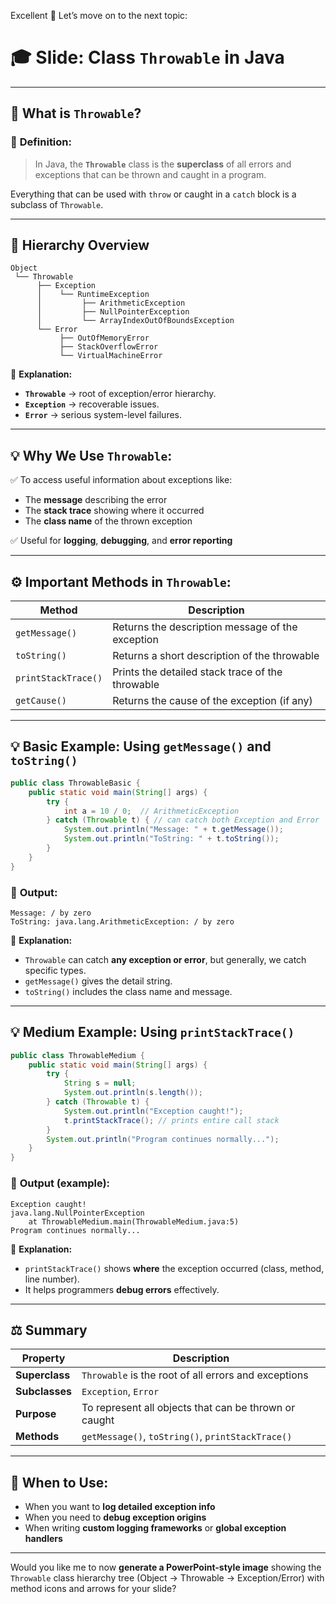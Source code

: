 Excellent 👏
Let’s move on to the next topic:

# 🎓 **Slide: Class `Throwable` in Java**

---

## 🧩 **What is `Throwable`?**

### 📘 **Definition:**

> In Java, the **`Throwable`** class is the **superclass** of all errors and exceptions that can be thrown and caught in a program.

Everything that can be used with `throw` or caught in a `catch` block is a subclass of `Throwable`.

---

## 🧠 **Hierarchy Overview**

```
Object
 └── Throwable
      ├── Exception
      │    └── RuntimeException
      │         ├── ArithmeticException
      │         ├── NullPointerException
      │         └── ArrayIndexOutOfBoundsException
      └── Error
           ├── OutOfMemoryError
           ├── StackOverflowError
           └── VirtualMachineError
```

🧩 **Explanation:**

* **`Throwable`** → root of exception/error hierarchy.
* **`Exception`** → recoverable issues.
* **`Error`** → serious system-level failures.

---

## 💡 **Why We Use `Throwable`:**

✅ To access useful information about exceptions like:

* The **message** describing the error
* The **stack trace** showing where it occurred
* The **class name** of the thrown exception

✅ Useful for **logging**, **debugging**, and **error reporting**

---

## ⚙️ **Important Methods in `Throwable`:**

| Method              | Description                                      |
| ------------------- | ------------------------------------------------ |
| `getMessage()`      | Returns the description message of the exception |
| `toString()`        | Returns a short description of the throwable     |
| `printStackTrace()` | Prints the detailed stack trace of the throwable |
| `getCause()`        | Returns the cause of the exception (if any)      |

---

## 💡 **Basic Example: Using `getMessage()` and `toString()`**

```java
public class ThrowableBasic {
    public static void main(String[] args) {
        try {
            int a = 10 / 0;  // ArithmeticException
        } catch (Throwable t) { // can catch both Exception and Error
            System.out.println("Message: " + t.getMessage());
            System.out.println("ToString: " + t.toString());
        }
    }
}
```

### 🧾 **Output:**

```
Message: / by zero
ToString: java.lang.ArithmeticException: / by zero
```

🧠 **Explanation:**

* `Throwable` can catch **any exception or error**, but generally, we catch specific types.
* `getMessage()` gives the detail string.
* `toString()` includes the class name and message.

---

## 💡 **Medium Example: Using `printStackTrace()`**

```java
public class ThrowableMedium {
    public static void main(String[] args) {
        try {
            String s = null;
            System.out.println(s.length());
        } catch (Throwable t) {
            System.out.println("Exception caught!");
            t.printStackTrace(); // prints entire call stack
        }
        System.out.println("Program continues normally...");
    }
}
```

### 🧾 **Output (example):**

```
Exception caught!
java.lang.NullPointerException
	at ThrowableMedium.main(ThrowableMedium.java:5)
Program continues normally...
```

🧠 **Explanation:**

* `printStackTrace()` shows **where** the exception occurred (class, method, line number).
* It helps programmers **debug errors** effectively.

---

## ⚖️ **Summary**

| **Property**   | **Description**                                       |
| -------------- | ----------------------------------------------------- |
| **Superclass** | `Throwable` is the root of all errors and exceptions  |
| **Subclasses** | `Exception`, `Error`                                  |
| **Purpose**    | To represent all objects that can be thrown or caught |
| **Methods**    | `getMessage()`, `toString()`, `printStackTrace()`     |

---

## 🧠 **When to Use:**

* When you want to **log detailed exception info**
* When you need to **debug exception origins**
* When writing **custom logging frameworks** or **global exception handlers**

---

Would you like me to now **generate a PowerPoint-style image** showing the `Throwable` class hierarchy tree (Object → Throwable → Exception/Error) with method icons and arrows for your slide?
